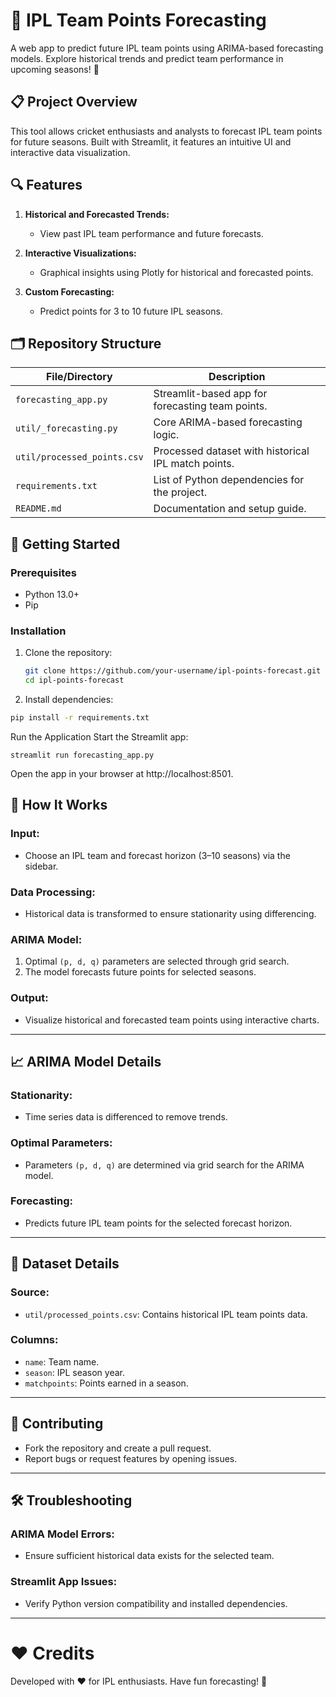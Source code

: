 # 🏏 IPL Team Points Forecasting

A web app to predict future IPL team points using ARIMA-based forecasting models. Explore historical trends and predict team performance in upcoming seasons! 🎉

## 📋 Project Overview

This tool allows cricket enthusiasts and analysts to forecast IPL team points for future seasons. Built with Streamlit, it features an intuitive UI and interactive data visualization.

## 🔍 Features

1. **Historical and Forecasted Trends:**
   - View past IPL team performance and future forecasts.

2. **Interactive Visualizations:**
   - Graphical insights using Plotly for historical and forecasted points.

3. **Custom Forecasting:**
   - Predict points for 3 to 10 future IPL seasons.

## 🗂️ Repository Structure

| File/Directory          | Description                                                 |
|-------------------------|-------------------------------------------------------------|
| `forecasting_app.py`    | Streamlit-based app for forecasting team points.            |
| `util/_forecasting.py`  | Core ARIMA-based forecasting logic.                         |
| `util/processed_points.csv` | Processed dataset with historical IPL match points.      |
| `requirements.txt`      | List of Python dependencies for the project.                |
| `README.md`             | Documentation and setup guide.                              |

## 🚀 Getting Started

### Prerequisites

- Python 13.0+
- Pip

### Installation

1. Clone the repository:

   ```bash
   git clone https://github.com/your-username/ipl-points-forecast.git
   cd ipl-points-forecast

2. Install dependencies:

```bash
pip install -r requirements.txt
```
Run the Application
Start the Streamlit app:

```
streamlit run forecasting_app.py
```
Open the app in your browser at http://localhost:8501.

## 🧠 How It Works

### Input:
- Choose an IPL team and forecast horizon (3–10 seasons) via the sidebar.

### Data Processing:
- Historical data is transformed to ensure stationarity using differencing.

### ARIMA Model:
1. Optimal `(p, d, q)` parameters are selected through grid search.
2. The model forecasts future points for selected seasons.

### Output:
- Visualize historical and forecasted team points using interactive charts.

---

## 📈 ARIMA Model Details

### Stationarity:
- Time series data is differenced to remove trends.

### Optimal Parameters:
- Parameters `(p, d, q)` are determined via grid search for the ARIMA model.

### Forecasting:
- Predicts future IPL team points for the selected forecast horizon.

---

## 📂 Dataset Details

### Source:
- `util/processed_points.csv`: Contains historical IPL team points data.

### Columns:
- `name`: Team name.
- `season`: IPL season year.
- `matchpoints`: Points earned in a season.

---

## 🤝 Contributing

- Fork the repository and create a pull request.
- Report bugs or request features by opening issues.

---

## 🛠️ Troubleshooting

### ARIMA Model Errors:
- Ensure sufficient historical data exists for the selected team.

### Streamlit App Issues:
- Verify Python version compatibility and installed dependencies.

---

# ❤️ Credits

Developed with ❤️ for IPL enthusiasts. Have fun forecasting! 🎉
